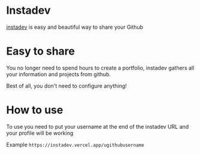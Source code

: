 # Instadev

[instadev](https://instadev.vercel.app/) is easy and beautiful way to share your Github

# Easy to share
You no longer need to spend hours to create a portfolio, instadev gathers all your information and projects from github.

Best of all, you don't need to configure anything!

# How to use

To use you need to put your username at the end of the instadev URL and your profile will be working

Example
``
https://instadev.vercel.app/ugithubusername
``



